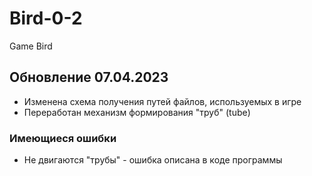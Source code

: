 # Bird-0-2
 Game Bird

## Обновление 07.04.2023
- Изменена схема получения путей файлов, используемых в игре
- Переработан механизм формирования "труб" (tube)

### Имеющиеся ошибки
- Не двигаются "трубы" - ошибка описана в коде программы
